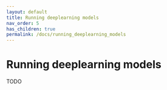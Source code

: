 ```yaml
---
layout: default
title: Running deeplearning models
nav_order: 5
has_children: true
permalink: /docs/running_deeplearning_models
---
```


# Running deeplearning models

TODO
